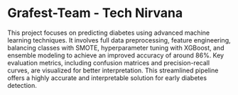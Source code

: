 # Grafest-Team - Tech Nirvana 
This   project  focuses on predicting diabetes using advanced machine learning techniques. It involves full data preprocessing, feature engineering, balancing classes with SMOTE, hyperparameter tuning with XGBoost, and ensemble modeling to achieve an improved accuracy of around 86%. Key evaluation metrics, including confusion matrices and precision-recall curves, are visualized for better interpretation. This streamlined pipeline offers a highly accurate and interpretable solution for early diabetes detection.


